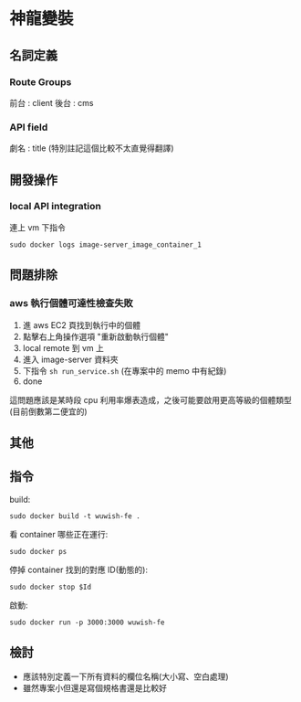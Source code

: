 # 神龍變裝

## 名詞定義

### Route Groups

前台 : client
後台 : cms

### API field

劇名 : title (特別註記這個比較不太直覺得翻譯)

## 開發操作

### local API integration

連上 vm 下指令

```
sudo docker logs image-server_image_container_1
```

## 問題排除

### aws 執行個體可達性檢查失敗

1. 進 aws EC2 頁找到執行中的個體
2. 點擊右上角操作選項 "重新啟動執行個體"
3. local remote 到 vm 上
4. 進入 image-server 資料夾
5. 下指令 `sh run_service.sh` (在專案中的 memo 中有紀錄)
6. done

這問題應該是某時段 cpu 利用率爆表造成，之後可能要啟用更高等級的個體類型 (目前倒數第二便宜的)

## 其他

## 指令

build:

```
sudo docker build -t wuwish-fe .
```

看 container 哪些正在運行:

```
sudo docker ps
```

停掉 container 找到的對應 ID(動態的):

```
sudo docker stop $Id
```

啟動:

```
sudo docker run -p 3000:3000 wuwish-fe
```

## 檢討

- 應該特別定義一下所有資料的欄位名稱(大小寫、空白處理)
- 雖然專案小但還是寫個規格書還是比較好

